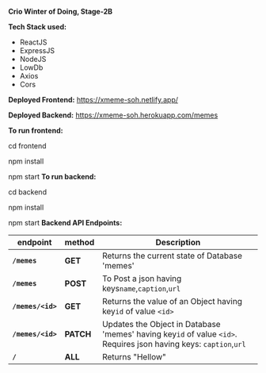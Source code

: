**Crio Winter of Doing, Stage-2B**

**Tech Stack used:**

* ReactJS
* ExpressJS
* NodeJS
* LowDb
* Axios
* Cors

**Deployed Frontend:** https://xmeme-soh.netlify.app/

**Deployed Backend:** https://xmeme-soh.herokuapp.com/memes

**To run frontend:**

cd frontend

npm install

npm start
**To run backend:**

cd backend

npm install

npm start
**Backend API Endpoints:**


| endpoint | method | Description |
| - | - | - |
| **`/memes`** | **GET** | Returns the current state of Database 'memes' |
| **`/memes`** | **POST** | To Post a json having keys`name`,`caption`,`url` |
| **`/memes/<id>`** | **GET** | Returns the value of an Object having key`id` of value `<id>` |
| **`/memes/<id>`** | **PATCH** | Updates the Object in Database 'memes' having key`id` of value `<id>`. Requires json having keys: `caption`,`url` |
| **`/`** | **ALL** | Returns "Hellow" |

